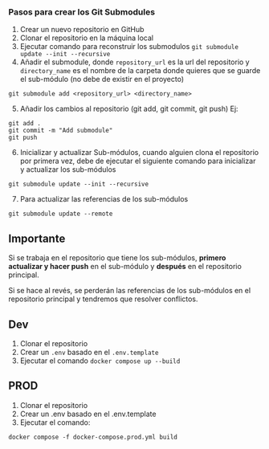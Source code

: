 ### Pasos para crear los Git Submodules

1. Crear un nuevo repositorio en GitHub
2. Clonar el repositorio en la máquina local
3. Ejecutar comando para reconstruir los submodulos `git submodule update --init --recursive`
4. Añadir el submodule, donde `repository_url` es la url del repositorio y `directory_name` es el nombre de la carpeta donde quieres que se guarde el sub-módulo (no debe de existir en el proyecto)

```
git submodule add <repository_url> <directory_name>
```

5. Añadir los cambios al repositorio (git add, git commit, git push)
   Ej:

```
git add .
git commit -m "Add submodule"
git push
```

6. Inicializar y actualizar Sub-módulos, cuando alguien clona el repositorio por primera vez, debe de ejecutar el siguiente comando para inicializar y actualizar los sub-módulos

```
git submodule update --init --recursive
```

7. Para actualizar las referencias de los sub-módulos

```
git submodule update --remote
```

## Importante

Si se trabaja en el repositorio que tiene los sub-módulos, **primero actualizar y hacer push** en el sub-módulo y **después** en el repositorio principal.

Si se hace al revés, se perderán las referencias de los sub-módulos en el repositorio principal y tendremos que resolver conflictos.

## Dev

1. Clonar el repositorio
2. Crear un `.env` basado en el `.env.template`
3. Ejecutar el comando `docker compose up --build`

## PROD

1. Clonar el repositorio
2. Crear un .env basado en el .env.template
3. Ejecutar el comando:

```
docker compose -f docker-compose.prod.yml build
```
